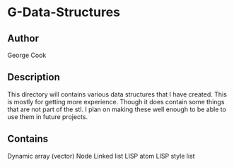 # G-Data-Structures
 
## Author
George Cook

## Description
This directory will contains various data structures that I have created. This is mostly for getting more experience. Though it does contain some things that are not part of the stl. I plan on making these well enough to be able to use them in future projects.

## Contains
Dynamic array (vector)
Node
Linked list
LISP atom
LISP style list
